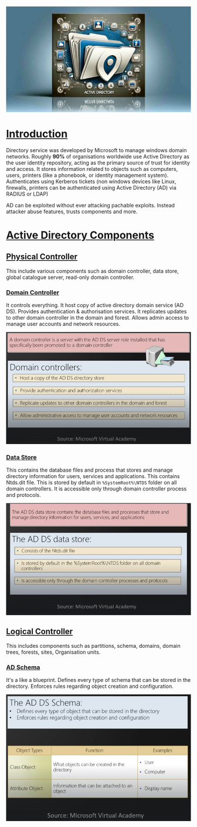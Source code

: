 ![](assets/Pasted%20image%2020241207124120.png)
# [Introduction]()

Directory service was developed by Microsoft to manage windows domain networks. Roughly **90%** of organisations worldwide use Active Directory as the user identity repository, acting as the primary source of trust for identity and access. It stores information related to objects such as computers, users, printers (like a phonebook, or identity management system). Authenticates using Kerberos tickets (non windows devices like Linux, firewalls, printers can be authenticated using Active Directory (AD) via RADIUS or LDAP)

AD can be exploited without ever attacking pachable exploits. Instead attacker abuse features, trusts components and more.

# [Active Directory Components]()

## [Physical Controller]()

This include various components such as domain controller, data store, global catalogue server, read-only domain controller.

### [Domain Controller]()

It controls everything. It host copy of active directory domain service (AD DS). Provides authentication & authorisation services. It replicates updates to other domain controller in the domain and forest. Allows admin access to manage user accounts and network resources.

![](assets/Pasted%20image%2020241207133558.png)

### [Data Store]()

This contains the database files and process that stores and manage directory information for users, services and applications. This contains Ntds.dit file. This is stored by default in `%SystemRoot%\NTDS` folder on all domain controllers. It is accessible only through domain controller process and protocols.

![](assets/Pasted%20image%2020241207133621.png)
## [Logical Controller]()

This includes components such as partitions, schema, domains, domain trees, forests, sites, Organisation units.

### [AD Schema]()

It's a like a blueprint. Defines every type of schema that can be stored in the directory. Enforces rules regarding object creation and configuration.

![](assets/Pasted%20image%2020241207133435.png)
